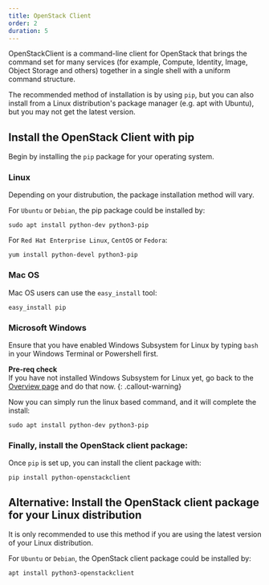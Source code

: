 ```yaml
---
title: OpenStack Client
order: 2
duration: 5
---
```


OpenStackClient is a command-line client for OpenStack that brings the command set for many services (for example, Compute, Identity, Image, Object Storage and others) together in a single shell with a uniform command structure.

The recommended method of installation is by using `pip`, but you can also install from a Linux distribution's package manager (e.g. apt with Ubuntu), but you may not get the latest version.


## Install the OpenStack Client with pip

Begin by installing the `pip` package for your operating system.

### Linux
Depending on your distrubution, the package installation method will vary.

For `Ubuntu` or `Debian`, the pip package could be installed by:
```
sudo apt install python-dev python3-pip
```

For `Red Hat Enterprise Linux`, `CentOS` or `Fedora`:
```
yum install python-devel python3-pip
```

### Mac OS
Mac OS users can use the `easy_install` tool:

```
easy_install pip
```

### Microsoft Windows
Ensure that you have enabled Windows Subsystem for Linux by typing `bash` in your Windows Terminal or Powershell first.

**Pre-req check**  
If you have not installed Windows Subsystem for Linux yet, go back to the [Overview page]({{sitebase.url}}/openstack-cli/01-overview) and do that now.
{: .callout-warning}

Now you can simply run the linux based command, and it will complete the install:

```
sudo apt install python-dev python3-pip
```

### Finally, install the OpenStack client package:
Once `pip` is set up, you can install the client package with:
```
pip install python-openstackclient
```

## Alternative: Install the OpenStack client package for your Linux distribution
It is only recommended to use this method if you are using the latest version
of your Linux distribution.

For `Ubuntu` or `Debian`, the OpenStack client package could be installed by:
```
apt install python3-openstackclient
```
